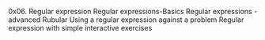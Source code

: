 0x06. Regular expression
Regular expressions-Basics
Regular expressions -advanced
Rubular
Using a regular expression against a problem
Regular expression with simple interactive exercises
